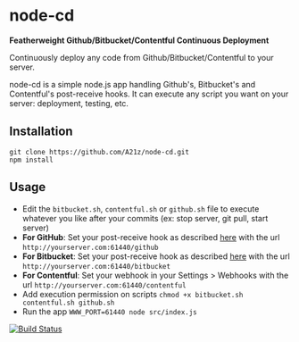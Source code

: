 node-cd
=======

**Featherweight Github/Bitbucket/Contentful Continuous Deployment**

Continuously deploy any code from Github/Bitbucket/Contentful to your server.

node-cd is a simple node.js app handling Github's, Bitbucket's and Contentful's post-receive hooks.
It can execute any script you want on your server: deployment, testing, etc.

## Installation

	git clone https://github.com/A21z/node-cd.git
	npm install

## Usage

* Edit the `bitbucket.sh`, `contentful.sh` or `github.sh` file to execute whatever you like after your commits (ex: stop server, git pull, start server)
* **For GitHub**: Set your post-receive hook as described [here](https://help.github.com/articles/post-receive-hooks) with the url `http://yourserver.com:61440/github`
* **For Bitbucket**:  Set your post-receive hook as described [here](https://confluence.atlassian.com/display/BITBUCKET/POST+hook+management) with the url `http://yourserver.com:61440/bitbucket`
* **For Contentful**: Set your webhook in your Settings > Webhooks with the url `http://yourserver.com:61440/contentful`
* Add execution permission on scripts
	`chmod +x bitbucket.sh contentful.sh github.sh`
* Run the app
	`WWW_PORT=61440 node src/index.js`

[![Build Status](https://travis-ci.org/A21z/node-cd.svg)](https://travis-ci.org/A21z/node-cd)
